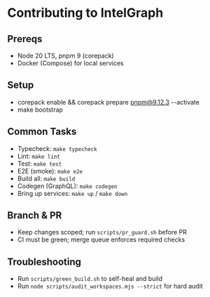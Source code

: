 # Contributing to IntelGraph

## Prereqs
- Node 20 LTS, pnpm 9 (corepack)
- Docker (Compose) for local services

## Setup
- corepack enable && corepack prepare pnpm@9.12.3 --activate
- make bootstrap

## Common Tasks
- Typecheck: `make typecheck`
- Lint: `make lint`
- Test: `make test`
- E2E (smoke): `make e2e`
- Build all: `make build`
- Codegen (GraphQL): `make codegen`
- Bring up services: `make up` / `make down`

## Branch & PR
- Keep changes scoped; run `scripts/pr_guard.sh` before PR
- CI must be green; merge queue enforces required checks

## Troubleshooting
- Run `scripts/green_build.sh` to self-heal and build
- Run `node scripts/audit_workspaces.mjs --strict` for hard audit

